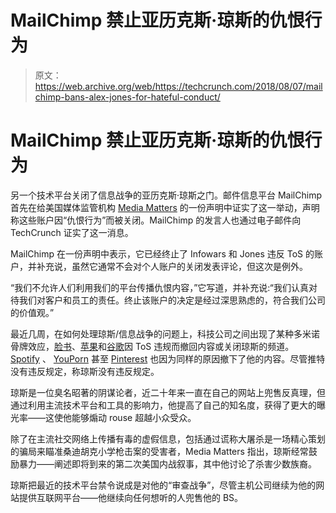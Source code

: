 # MailChimp 禁止亚历克斯·琼斯的仇恨行为

> 原文：<https://web.archive.org/web/https://techcrunch.com/2018/08/07/mailchimp-bans-alex-jones-for-hateful-conduct/>

# MailChimp 禁止亚历克斯·琼斯的仇恨行为

另一个技术平台关闭了信息战争的亚历克斯·琼斯之门。邮件信息平台 MailChimp 首先在给美国媒体监管机构 [Media Matters](https://web.archive.org/web/20230316043623/https://www.mediamatters.org/blog/2018/08/07/alex-jones-shows-document-saying-hes-also-been-removed-mailchimp/220922) 的一份声明中证实了这一举动，声明称这些账户因“仇恨行为”而被关闭。MailChimp 的发言人也通过电子邮件向 TechCrunch 证实了这一消息。

MailChimp 在一份声明中表示，它已经终止了 Infowars 和 Jones 违反 ToS 的账户，并补充说，虽然它通常不会对个人账户的关闭发表评论，但这次是例外。

“我们不允许人们利用我们的平台传播仇恨内容，”它写道，并补充说:“我们认真对待我们对客户和员工的责任。终止该账户的决定是经过深思熟虑的，符合我们公司的价值观。”

最近几周，在如何处理琼斯/信息战争的问题上，科技公司之间出现了某种多米诺骨牌效应，[脸书](https://web.archive.org/web/20230316043623/https://techcrunch.com/2018/07/27/facebook-also-removes-4-infowars-videos/)、[苹果](https://web.archive.org/web/20230316043623/https://techcrunch.com/2018/08/05/apple-has-removed-infowars-podcasts-from-itunes/)和[谷歌](https://web.archive.org/web/20230316043623/https://techcrunch.com/2018/08/06/youtube-removes-alex-jones-too/)因 ToS 违规而撤回内容或关闭琼斯的频道。 [Spotify](https://web.archive.org/web/20230316043623/https://techcrunch.com/2018/08/02/spotify-becomes-the-latest-tech-platform-to-reject-alex-jones/) 、 [YouPorn](https://web.archive.org/web/20230316043623/https://techcrunch.com/2018/08/06/now-even-youporn-has-banned-alex-jones-but-hes-still-on-twitter/) 甚至 [Pinterest](https://web.archive.org/web/20230316043623/https://mashable.com/2018/08/06/infowars-pinterest-site-offline/?europe=true) 也因为同样的原因撤下了他的内容。尽管推特没有违反规定，称琼斯没有违反规定。

琼斯是一位臭名昭著的阴谋论者，近二十年来一直在自己的网站上兜售反真理，但通过利用主流技术平台和工具的影响力，他提高了自己的知名度，获得了更大的曝光率——这使他能够煽动 rouse 超越小众受众。

除了在主流社交网络上传播有毒的虚假信息，包括通过谎称大屠杀是一场精心策划的骗局来瞄准桑迪胡克小学枪击案的受害者，Media Matters 指出，琼斯经常鼓励暴力——阐述即将到来的第二次美国内战叙事，其中他讨论了杀害少数族裔。

琼斯把最近的技术平台禁令说成是对他的“审查战争”，尽管主机公司继续为他的网站提供互联网平台——他继续向任何想听的人兜售他的 BS。